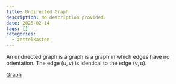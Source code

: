 ```yaml
---
title: Undirected Graph
description: No description provided.
date: 2025-02-14
tags: []
categories:
  - zettelkasten
---
```


An undirected graph is a graph is a graph in which edges have no orientation. 
The edge $(u,v)$ is identical to the edge $(v,u)$.

[Graph](Graph.md)
